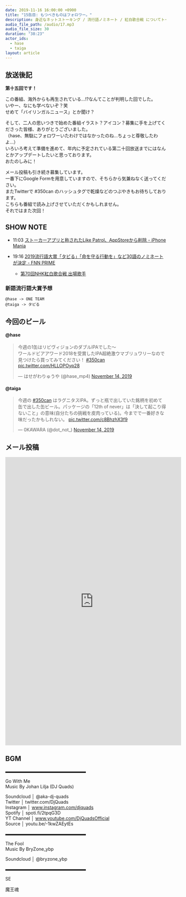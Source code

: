 ```yaml
---
date: 2019-11-16 16:00:00 +0900
title: "15缶目: もつべきものはフォロワー。"
description: 身近なネットストーキング / 流行語ノミネート / 紅白歌合戦 についてトークしました。
audio_file_path: /audio/17.mp3
audio_file_size: 30
duration: "38:23"
actor_ids:
  - hase
  - taiga
layout: article
---
```


## 放送後記

__第十五回です！__

この番組、海外からも再生されている...!?なんてことが判明した回でした。<br>
いやー、なにも学べないぞ？笑<br>
せめて「バイリンガルニュース」とか聞け？<br>

そして、二人の思いつきで始めた番組イラスト？アイコン？募集に手を上げてくださった皆様、ありがとうございました。<br>
（hase、無駄にフォロワーいたわけではなかったのね...ちょっと尊敬したわよ...）<br>
いろいろ考えて準備を進めて、年内に予定されている第二十回放送までにはなんとかアップデートしたいと思っております。<br>
おたのしみに！<br>

メール投稿も引き続き募集しています。<br>
一番下にGoogle Formを用意していますので、そちらから気兼ねなく送ってください。<br>
またTwitterで #350can のハッシュタグで乾燥などのつぶやきもお待ちしております。<br>
こちらも番組で読み上げさせていただくかもしれません。<br>
それではまた次回！

## SHOW NOTE

- 11:03 [ストーカーアプリと称されたLike Patrol、AppStoreから削除 - iPhone Mania](https://news.line.me/articles/oa-rp59145/270bfce51bbc)

- 19:16 [2019流行語大賞「タピる」「命を守る行動を」など30語のノミネートが決定 - FNN PRIME](https://www.fnn.jp/posts/00048846HDK/201911061400_FNN_HDK)

    * [第70回NHK紅白歌合戦 出場歌手](https://www.nhk.or.jp/kouhaku/artist/index.html)

### 新語流行語大賞予想
    @hase -> ONE TEAM
    @taiga -> タピる

## 今回のビール

#### @hase
<blockquote class="twitter-tweet"><p lang="ja" dir="ltr">今週の1缶はリビヴィジョンのダブルIPAでした〜<br>ワールドビアアワード2018を受賞したIPA超絶激ウマブリュワリーなので見つけたら買ってみてください！ <a href="https://twitter.com/hashtag/350can?src=hash&amp;ref_src=twsrc%5Etfw">#350can</a> <a href="https://t.co/HLLOPOyp28">pic.twitter.com/HLLOPOyp28</a></p>&mdash; はせがわりゅうや (@hase_mp4) <a href="https://twitter.com/hase_mp4/status/1195015195518652417?ref_src=twsrc%5Etfw">November 14, 2019</a></blockquote> <script async src="https://platform.twitter.com/widgets.js" charset="utf-8"></script>

#### @taiga
<blockquote class="twitter-tweet"><p lang="ja" dir="ltr">今週の <a href="https://twitter.com/hashtag/350can?src=hash&amp;ref_src=twsrc%5Etfw">#350can</a> はラグニタスIPA。ずっと瓶で出していた銘柄を初めて缶で出した缶ビール。パッケージの「12th of never」は「決して起こり得ないこと」の意味(自分たちの挑戦を皮肉っている)。今までで一番好きな味だったかもしれない。 <a href="https://t.co/c8BhzhX3f9">pic.twitter.com/c8BhzhX3f9</a></p>&mdash; 0KAWARA (@dot_not_) <a href="https://twitter.com/dot_not_/status/1194980781115895810?ref_src=twsrc%5Etfw">November 14, 2019</a></blockquote> <script async src="https://platform.twitter.com/widgets.js" charset="utf-8"></script>

## メール投稿

<iframe src="https://docs.google.com/forms/d/e/1FAIpQLSfTZ99ZtY5BJtHk38i7c_p3AdF-uIGnOOsc6W05wV6L0MTAQg/viewform?embedded=true" width="550" height="900" frameborder="0" marginheight="0" marginwidth="0">読み込んでいます…</iframe>

## BGM
▬▬▬▬▬▬▬▬▬▬▬▬▬▬▬▬▬▬  

Go With Me  
Music By Johan Lilja (DJ Quads)  

Soundcloud │ @aka-dj-quads  
Twitter │ twitter.com/DjQuads  
Instagram │ www.instagram.com/djquads  
Spotify │ spoti.fi/2tpqG3D  
YT Channel │ www.youtube.com/DjQuadsOfficial  
Source │ youtu.be/-1kwZAEytEs  

▬▬▬▬▬▬▬▬▬▬▬▬▬▬▬▬▬▬  

The Fool  
Music By BryZone_ybp  

Soundcloud │ @bryzone_ybp  

▬▬▬▬▬▬▬▬▬▬▬▬▬▬▬▬▬▬  

SE

魔王魂
